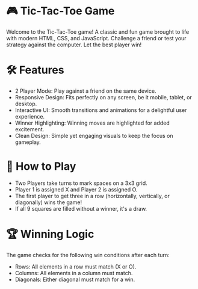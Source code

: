 # 🎮 Tic-Tac-Toe Game

Welcome to the Tic-Tac-Toe game! A classic and fun game brought to life with modern HTML, CSS, and JavaScript. Challenge a friend or test your strategy against the computer. Let the best player win!
# 🛠 Features

* 2 Player Mode: Play against a friend on the same device.
* Responsive Design: Fits perfectly on any screen, be it mobile, tablet, or desktop.
* Interactive UI: Smooth transitions and animations for a delightful user experience.
* Winner Highlighting: Winning moves are highlighted for added excitement.
* Clean Design: Simple yet engaging visuals to keep the focus on gameplay.

# 🧩 How to Play

* Two Players take turns to mark spaces on a 3x3 grid.
* Player 1 is assigned X and Player 2 is assigned O.
* The first player to get three in a row (horizontally, vertically, or diagonally) wins the game!
* If all 9 squares are filled without a winner, it's a draw.

# 🏆 Winning Logic

The game checks for the following win conditions after each turn:

* Rows: All elements in a row must match (X or O).
* Columns: All elements in a column must match.
* Diagonals: Either diagonal must match for a win.

